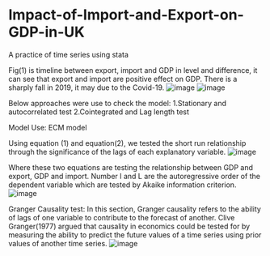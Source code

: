 # Impact-of-Import-and-Export-on-GDP-in-UK
A practice of time series using stata

Fig(1) is timeline between export, import and GDP in level and difference, it can see that export and import are positive effect on GDP. There is a sharply fall in 2019, it may due to the Covid-19.
![image](https://github.com/slashhsu/Impact-of-Import-and-Export-on-GDP-in-UK/assets/137000188/dc81d006-77c1-4c5c-ba53-83c5fc9d0d93)
![image](https://github.com/slashhsu/Impact-of-Import-and-Export-on-GDP-in-UK/assets/137000188/8b640229-5bb8-4040-b492-74b462a327e3)

Below approaches were use to check the model:
1.Stationary and autocorrelated test
2.Cointegrated and Lag length test


Model Use:
ECM model

Using equation (1) and equation(2), we tested the short run relationship through the significance of the lags of each explanatory variable.
![image](https://github.com/slashhsu/Impact-of-Import-and-Export-on-GDP-in-UK/assets/137000188/b12e5322-b155-451b-baff-67893cfef22a)

Where these two equations are testing the relationship between GDP and export, GDP and import. Number I and L are the autoregressive order of the dependent variable which are tested by Akaike information criterion.
![image](https://github.com/slashhsu/Impact-of-Import-and-Export-on-GDP-in-UK/assets/137000188/f5409e2b-5e82-46b1-a86b-a8c7ac7ddb0c)



Granger Causality test:
 In this section, Granger causality refers to the ability of lags of one variable to contribute to the forecast of another. Clive Granger(1977) argued that causality in economics could be tested for by measuring the ability to predict the future values of a time series using prior values of another time series.
![image](https://github.com/slashhsu/Impact-of-Import-and-Export-on-GDP-in-UK/assets/137000188/0e7847f1-12de-4084-ba68-a47e54346497)


